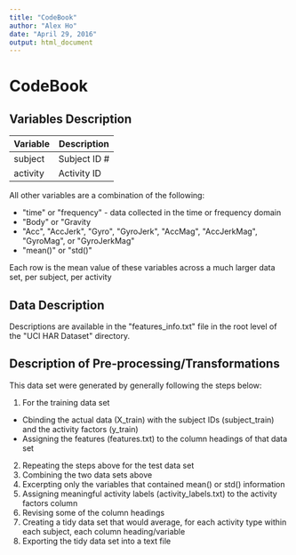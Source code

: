 ```yaml
---
title: "CodeBook"
author: "Alex Ho"
date: "April 29, 2016"
output: html_document
---
```



# CodeBook

## Variables Description

Variable      | Description
------------- | -------------
subject   | Subject ID # 
activity   | Activity ID

All other variables are a combination of the following:

- "time" or "frequency" - data collected in the time or frequency domain
- "Body" or "Gravity
- "Acc", "AccJerk", "Gyro", "GyroJerk", "AccMag", "AccJerkMag", "GyroMag", or "GyroJerkMag"
- "mean()" or "std()"

Each row is the mean value of these variables across a much larger data set, per subject, per activity

## Data Description

Descriptions are available in the "features_info.txt" file in the root level of the "UCI HAR Dataset" directory.

## Description of Pre-processing/Transformations

This data set were generated by generally following the steps below:

1. For the training data set
- Cbinding the actual data (X_train) with the subject IDs (subject_train) and the activity factors (y_train)
- Assigning the features (features.txt) to the column headings of that data set
2. Repeating the steps above for the test data set
3. Combining the two data sets above
4. Excerpting only the variables that contained mean() or std() information
5. Assigning meaningful activity labels (activity_labels.txt) to the activity factors column
6. Revising some of the column headings
7. Creating a tidy data set that would average, for each activity type within each subject, each column heading/variable
8. Exporting the tidy data set into a text file